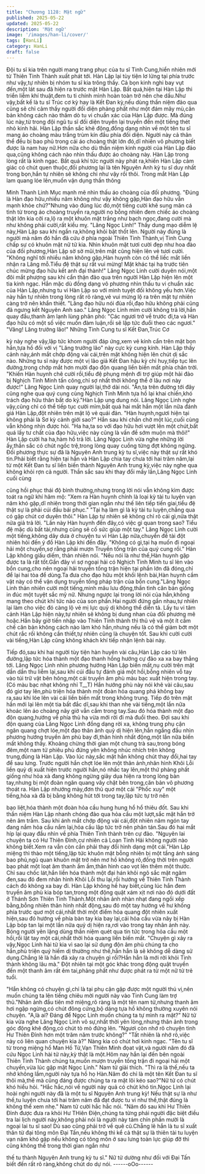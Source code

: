 ```yaml
---
title: "Chương 1128: Mật ngữ"
published: 2025-05-22
updated: 2025-05-22
description: 'Mật ngữ'
image: '/images/han-li/cover/'
tags: [HanLi]
category: HanLi
draft: false
---
```


Đội tu sĩ kia trên người mang trang phục của tu sĩ Tinh Cung,hiển
nhiên mới từ Thiên Tinh Thành xuất phát tới.
Hàn Lập lại tùy tiện lơ lửng tại phía trước như vậy,tự nhiên bị
nhóm tu sĩ kia trông thấy.
Cả bọn kinh nghi bay vụt đến,một lát sau đã hiện ra trước mặt
Hàn Lập.
Bất quá,hiện tại Hàn Lập thi triển liễm khí thuật,đem tu ti chính
mình hoàn toàn trở nên che dấu.Như vậy,bất kể là tu sĩ Trúc cơ
kỳ hay là Kết Đan kỳ,nếu dùng thần niệm đảo qua cũng sẽ chỉ
cảm thấy người đối diện phảng phất như một đám mây mù,căn
bản không cách nào thăm dò tu vi chuẩn xác của Hàn Lập được.
Mà đúng lúc này,từ trong đội ngũ tu sĩ đối diện truyền lại truyền
đến một tiếng thét nhỏ kinh hãi.
Hàn Lập thần sắc khẽ động,đồng dạng nhìn về một tên tu sĩ mang
áo choàng màu trắng trùm kín đầu phía đối diện.
Người này cả thân thể đều bị bao phủ trong cái áo choàng thật
lớn đó,dĩ nhiên vô phương biết được là nam hay nữ.Hơn nữa cho
dù thần niệm kinh người của Hàn Lập đảo qua,cũng không cách
nào nhìn thấu được áo choàng này.
Hàn Lập trong lòng rất là kinh ngạc.
Bất quá khí tức người này phát ra,khiến Hàn Lập cảm giác có
chút quen thuộc,đối phương lại là tên Nguyên Anh kỳ tu sĩ duy
nhất trong bọn,hắn tự nhiên sẽ không chỉ như vậy rồi thôi.
Trong mắt Hàn Lập lam quang lóe lên,muốn vận dụng thần thông

Minh Thanh Linh Mục mạnh mẽ nhìn thấu áo choàng của đối
phương.
"Đúng là Hàn đạo hữu,nhiều năm không như vậy không gặp,Hàn
đạo hữu vẫn mạnh khỏe chứ?"Nhưng vào đúng lúc đó,một tiếng
cười khẽ sung mãn cá tình từ trong áo choàng truyền ra,người nọ
bỗng nhiên đem chiếc áo choàng thật lớn kia cởi ra,lộ ra một
khuôn mặt trắng như bạch ngọc,đang cười mà như không phải
cười,rất kiều mỵ.
"Lăng Ngọc Linh!" Thấy dung mạo diễm lệ này,Hàn Lập sau khi
ngẩn ra,không khỏi bật thốt lên.
Người này đúng là người mà năm đó hắn đã cứu ở phía ngoài
Thiên Tinh Thành,vị Tinh Cung chấp sự có khuôn mặt nữ tử kia.
Nhìn khuôn mặt tươi cười đẹp như hoa đào của đối phương,Hàn
Lập sờ sờ mũi,trên mặt cũng hiện lên vẻ tươi cười.
"Không nghĩ tới nhiều năm không gặp,Hàn huynh còn có thể liếc
mắt liền nhận ra Lăng mỗ.Tiểu đệ thật sự rất vui mừng! Mặt khác
tại hạ trước tiên chúc mừng đạo hữu kết anh đại thành!" Lăng
Ngọc Linh cười duyên nói,một đôi mắt phượng sau khi cẩn thận
đảo qua trên người Hàn Lập hiện lên một tia kinh ngạc.
Hắn mặc dù đồng dạng vô phương nhìn thấu tu vi chuẩn xác của
Hàn Lập,nhưng tu vi Hàn Lập so với mình tuyệt đối không yếu
hơn.Việc này hắn tự nhiên trong lòng rất rõ ràng,vẻ vui mừng lộ ra
trên mặt tự nhiên càng trở nên khẩn thiết.
"Lăng đạo hữu nói đùa rồi,đạo hữu không phải cũng đã ngưng kết
Nguyên Anh sao."
Lăng Ngọc Linh mỉm cười không trả lời,hắn quay đầu,thanh âm
lạnh lùng phân phó:
"Các ngươi trở về trước đi,ta và Hàn đạo hữu có một số việc
muốn đàm luận,rồi sẽ lập tức đuổi theo các ngươi."
"Vâng! Lăng trưởng lão!" Những Tinh Cung tu sĩ Kết Đan,Trúc Cơ

kỳ này nghe vậy,lập tức khom người đáp ứng,xem vẻ kính cẩn
trên mặt bọn hắn,tựa hồ đối với vị "Lăng trưởng lão" này cực kỳ
cung kính.
Hàn Lập thấy cảnh này,ánh mắt chớp động vài cái,trên mặt không
hiện lên chút dị sắc nào.
Những tu sĩ này được một vị lão giả Kết Đan hậu kỳ chỉ huy,tiếp
tục lên đường,trong chớp mắt hơn mười đạo độn quang liền biến
mất phía chân trời.
"Khiến Hàn huynh chê cười rồi,tiểu đệ phụng mệnh đi trợ giúp một
hải đảo bị Nghịch Tinh Minh tấn công,chỉ sợ nhất thời không thể ở
lâu nơi này được!" Lăng Ngọc Linh quay người lại,thở dài nói.
"Ân,ta trên đường tới đây cũng nghe qua quý cung cùng Nghịch
Tinh Minh tựa hồ lại khai chiến,khó trách đạo hữu thân bất do
kỷ."Hàn Lập ung dung nói.
Lăng Ngọc Linh nghe vậy,cũng chỉ có thể tiếp tục cười mỉm,bất
quá hai mắt hắn một lần nữa đánh giá Hàn Lập,đột nhiên trên mặt
lộ vẻ quái đản.
"Hàn huynh,ngươi hiện tại không phải là Sơ kỳ cảnh giới sao?"
Hắn sau khi chần chờ một lúc,cuối cùng vẫn không nhịn được
hỏi.
"Ha ha,ta so với đạo hữu hơi vượt lên một chút,bất quá lấy tư chất
của đạo hữu,việc này cũng là vấn đề sớm muộn mà thôi!" Hàn
Lập cười ha ha,hàm hồ trả lời.
Lăng Ngọc Linh vừa nghe những lời ấy,thần sắc có chút ngốc
trệ,trong lòng quay cuồng từng đợt không ngừng.
Đối phương thực sự đã là Nguyên Anh trung kỳ tu sĩ,việc này thật
sự rất khó tin.Phải biết rằng hiện tại hắn và Hàn Lập chia tay
chưa tới hai trăm năm,lại từ một Kết Đan tu sĩ liền biến thành
Nguyên Anh trung kỳ,việc này nghe qua không khỏi rợn cả người.
Thần sắc sau khi thay đổi mấy lần,Lăng Ngọc Linh cuối cùng

cũng hồi phục thái độ bình thường,nhưng trong lời nói vẫn không
kìm được toát ra ngữ khí hâm mộ:
"Xem ra Hàn huynh chính là loại kỳ tài tu luyện vạn năm khó
gặp,dĩ nhiên trong thời gian ngắn như thế liên tiếp tiến giai,tiểu đệ
thật sự là phải cúi đầu bái phục."
"Tại hạ làm gì là kỳ tài tu luyện,chẳng qua có gặp chút cơ duyên
thôi." Hàn Lập tự nhiên sẽ không chỉ rõ cái gì,nửa thật nửa giả trả
lời.
"Lần này Hàn huynh đến đây,có việc gì quan trong sao? Tiểu đệ
mặc dù bất tài,nhưng cũng sẽ cố sức giúp một tay." Lăng Ngọc
Linh cười một tiếng,không dây dưa ở chuyện tu vi Hàn Lập
nữa,chuyển đề tài đột nhiên hỏi đến ý đồ Hàn Lập khi đến đây.
"Không có gì,tại hạ muốn đi ngoại hải một chuyến,sợ rằng phải
mượn Truyền tống trận của quý cung rồi." Hàn Lập không giấu
diếm, thản nhiên nói.
"Nếu nói là như thế,Hàn huynh gặp được ta là rất tốt.Gần đây vì
sợ ngoại hải có Nghịch Tinh Minh tu sĩ lẻn vào bổn cung,cho nên
ngoại hải truyền tống trận hiện tại phần lớn đã đóng,chỉ để lại hai
tòa để dùng.Ta đưa cho đạo hữu một khối lệnh bài,Hàn huynh
cầm vật này có thể vận dụng truyền tống pháp trận của bổn
cung."Lăng Ngọc Linh thản nhiên cười một tiếng,minh mâu lưu
động,thần tình căn bản giống in đúc một tuyệt sắc mỹ nữ.
Nhưng ngược lại trong lời nói của hắn,không mang theo chút khí
tức nào của son phấn.Hai người đứng gần nhau,tự nhiên lại làm
cho việc đó càng lộ vẻ mị lực quỷ dị không thể diễn tả.
Lấy tu vi tâm cảnh Hàn Lập hiện này,tự nhiên sẽ không bị dung
nhan của đối phương mê hoặc.Hắn bây giờ tiến nhập vào Thiên
Tinh thành thì thủ vệ và một ít cấm chế căn bản không cách nào
làm khó hắn,nhưng nếu là có thể giảm bớt một chút rắc rối không
cần thiết,tự nhiên cũng là chuyện tốt.
Sau khi cười cười vài tiếng,Hàn Lập cũng không khách khí tiếp
nhận lệnh bài này.

Tiếp đó,sau khi hai người tùy tiện hàn huyên vài câu,Hàn Lập cáo
từ lên đường,lập tức hóa thành một đạo thanh hồng hướng cự
đảo xa xa bay thẳng tới.
Lăng Ngọc Linh nhìn phương hướng Hàn Lập biến mất,nụ cười
trên mặt dần dần thu liễm lại,sau khi cúi đầu tự đánh giá một
hồi,bỗng nhiên vỗ tay vào túi trữ vật bên hông,một cái truyền âm
phù màu bạc xuất hiện trong tay.
(Có màu bạc nhạt không nhỉ T__T)
Hắn hướng phù này nói khẽ vài câu,sau đó giơ tay lên,phù triện
hóa thành một đoàn hỏa quang phá không bay ra,sau khi lóe lên
vài cái liền biến mất trong không trung.
Tiếp đó trên mặt hắn mới lại lên một tia bất đắc dĩ,sau khi than
nhẹ vài tiếng,một lần nữa khoác lên áo choàng nãy giờ vẫn cầm
trong tay.Sau đó hóa thành một đạo độn quang,hướng về phía thủ
hạ vừa mới rời đi mà đuổi theo.
Đợi sau khi độn quang của Lăng Ngọc Linh đồng dạng rời xa,
không trung phụ cận ngân quang chợt lóe,một đạo thân ảnh quỷ
dị hiện lên,hắn ngẩng đầu nhìn phương hướng truyền âm phù
bay đi,thân hình nhất động,một lần nữa biến mất không thấy.
Khoảng chừng thời gian một chung trà sau,trong bóng đêm,một
nam tử phiêu phù đứng yên không nhúc nhích trên không
trung,đúng là Hàn Lập.
Vào lúc này,sắc mặt hắn không chút thay đổi,hai tay để sau lưng.
Trước người hắn chợt lóe lên một thân ảnh,nhân hình Khôi Lỗi
liền quỷ dị xuất hiện trước người hắn,nó nhấc tay lên,một thứ
phảng phất giống như hỏa xà đang không ngừng giãy dụa hiện ra
trong lòng bàn tay,nhưng bị một đoàn ngân quang vây chặt bên
trong,căn bản vô phương thoát ra.
Hàn Lập nhướng mày,đơn thủ quơ một cái "Phốc xuy" một
tiếng,hỏa xà đã bị bằng không hút tới trong tay,lập tức tự trở nên

bạo liệt,hóa thành một đoàn hỏa cầu hung hung hổ hổ thiêu đốt.
Sau khi thần niệm Hàn Lập nhanh chóng đảo qua hỏa cầu một
lượt,sắc mặt hắn trở nên âm trầm.
Sau khi ánh mắt chớp động vài cái,đột nhiên năm ngón tay đang
nắm hỏa cầu nắm lại,hỏa cầu lập tức trở nên phân tán.Sau đó hai
mắt híp lại quay đầu nhìn về phía Thiên Tinh thành trên cự đảo.
"Nguyên lai chuyện ta có Hư Thiên Đỉnh,cư nhiên cả Loạn Tinh
Hải không người nào không biết.Xem ra vẫn còn cần phải thay đổi
hình dạng một cái."Hàn Lập miệng thì thào một tiếng,lập tức
khuôn mặt bỗng nhiên bị một tầng ánh sáng bao phủ,ngũ quan
khuôn mặt trở nên mơ hồ không rõ,đồng thời trên người bạo phát
một loạt âm thanh ầm ầm,thân hình cao vọt lên thêm một thước.
Chỉ sau chốc lát,hắn liền hóa thành một đại hán khôi ngô sắc mặt
ngăm đen,sau đó đem nhân hình Khôi Lỗi thu lại,rồi hướng về
Thiên Tinh Thành cách đó không xa bay đi.
Hàn Lập không hề hay biết,cùng lúc hắn đem truyền âm phù kia
bóp tan,trong một động quật xám xịt nơi nào đó dưới đất ở Thánh
Sơn Thiên Tinh Thành.Một nhân ảnh nhàn nhạt đang ngồi xếp
bằng,bỗng nhiên thân hình nhất động,sau đó một tay hướng về
hư khống phía trước quơ một cái,nhất thời một điểm hỏa quang
đột nhiên xuất hiện,sau đó hướng về phía bàn tay kia bay lại,cái
hỏa cầu vừa nãy bị Hàn Lập bóp tan lại một lần nữa quỷ dị hiện
ra,rơi vào trong tay nhân ảnh này.
Bóng người yên lặng dùng thần niệm quét qua tin tức trong hỏa
cầu một hồi,rồi lật tay một cái,nhất thời hỏa quang liền biến mất.
"Chuyện gì xảy ra vậy,Ngọc Linh hài tử kia vì sao lại sử dụng độn
âm phù chúng ta cho hắn,phù triện quý hiếm dị thường như
thế,hắn hẳn là sẽ không dễ dàng sử dụng.Chẳng lẽ là hắn đã xảy
ra chuyện gì rồi?Hắn hẳn là mới rời khỏi Tinh thành không lâu
mà." Đột nhiên tại một góc khác trong động quật truyền đến một
thanh âm rất êm tai,phảng phất như được phát ra từ một nữ tử trẻ
tuổi.

"Hắn không có chuyện gì,chỉ là tại phụ cận gặp được một người
thú vị,nên muốn chúng ta lên tiếng chiêu mời người này vào Tinh
Cung làm trợ thủ."Nhân ảnh đầu tiên mở miệng,rõ ràng là một tên
nam tử,nhưng thanh âm hơi ngập ngừng,có chút đông cứng,bộ
dáng tựa hồ không thường xuyên nói chuyện.
"A,là ai? Đáng để Ngọc Linh muốn chúng ta tự mình ra mặt?" Nữ
tử kia vừa nghe Lăng Ngọc Linh vô sự,nhất thời yên lòng,nhưng
thân ảnh trong góc động khẽ động,có chút tò mò đứng lên.
"Ngươi còn nhớ rõ chuyện tình Hư Thiên Đỉnh hơn một trăm năm
trước không?"
"Tất nhiên là nhớ rõ,việc này có liên quan chuyện kia à?" Nàng
kia có chút hơi kinh ngạc.
"Tên tu sĩ từ trong miệng hổ Man Hồ Tử,Vạn Thiên Minh đọat
vật,và người năm đó đã cứu Ngọc Linh hài tử này,kỳ thật là
một.Hôm nay hắn lại đến bên ngoài Thiên Tinh Thành chúng
ta,muốn mượn truyền tống trận đi ngoại hải một chuyến,vừa lúc
gặp mặt Ngọc Linh." Nam tử giải thích.
"Thì ra là thế,nếu ta nhớ không lầm,người này tựa hồ họ
Hàn.Năm đó chỉ là một tên Kết Đan tu sĩ thôi mà,thế mà cũng
đáng được chúng ta ra mặt lôi kéo sao?"Nữ tử có chút khó hiểu
hỏi.
"Hắc hắc,nói về người này quả có chút khó tin.Ngọc Linh lại hoài
nghi người này đã là một tu sĩ Nguyên Anh trung kỳ! Nếu thật sự
là như thế,tu luyện chưa tới hai trăm năm đã đạt được tu vi như
thế,thật đúng là không thể xem nhẹ." Nam tử cười hắc hắc nói.
"Năm đó sau khi Hư Thiên Đỉnh được đưa ra khỏi Hư THiên
Điện,chúng ta từng phái người đặc biệt điều tra lai lịch người
này,không phải nói là người này tám chín phần mười là ngoại lai
tu sĩ sao! Dù sao cũng phải trở về quê cũ.Chẵng lẽ hắn là tu sĩ
xuất thân từ đại tông môn Đại Tấn,nếu không thì kể cả thật sự là
thiên tài tu luyện vạn năm khó gặp nếu không có tông môn ở sau
lưng toàn lực giúp đỡ thì cũng không thể trong thời gian ngắn như

thế tu thành Nguyên Anh trung kỳ tu sĩ." Nữ tử dường như đối với
Đại Tấn biết đến rất rõ ràng,không chút do dự nói.
------oOo------
